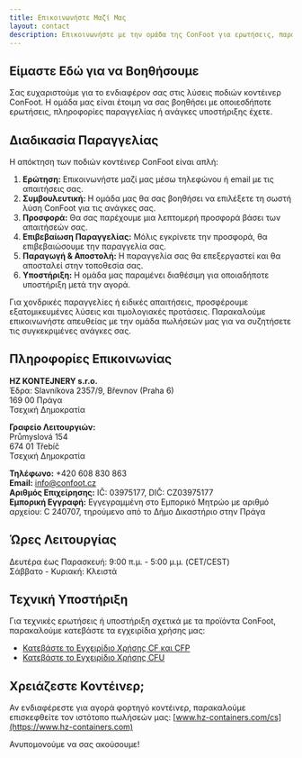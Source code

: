 ```yaml
---
title: Επικοινωνήστε Μαζί Μας
layout: contact
description: Επικοινωνήστε με την ομάδα της ConFoot για ερωτήσεις, παραγγελίες και υποστήριξη.
---
```


## Είμαστε Εδώ για να Βοηθήσουμε

Σας ευχαριστούμε για το ενδιαφέρον σας στις λύσεις ποδιών κοντέινερ ConFoot. Η ομάδα μας είναι έτοιμη να σας βοηθήσει με οποιεσδήποτε ερωτήσεις, πληροφορίες παραγγελίας ή ανάγκες υποστήριξης έχετε.

## Διαδικασία Παραγγελίας

Η απόκτηση των ποδιών κοντέινερ ConFoot είναι απλή:

1. **Ερώτηση:** Επικοινωνήστε μαζί μας μέσω τηλεφώνου ή email με τις απαιτήσεις σας.
2. **Συμβουλευτική:** Η ομάδα μας θα σας βοηθήσει να επιλέξετε τη σωστή λύση ConFoot για τις ανάγκες σας.
3. **Προσφορά:** Θα σας παρέχουμε μια λεπτομερή προσφορά βάσει των απαιτήσεών σας.
4. **Επιβεβαίωση Παραγγελίας:** Μόλις εγκρίνετε την προσφορά, θα επιβεβαιώσουμε την παραγγελία σας.
5. **Παραγωγή & Αποστολή:** Η παραγγελία σας θα επεξεργαστεί και θα αποσταλεί στην τοποθεσία σας.
6. **Υποστήριξη:** Η ομάδα μας παραμένει διαθέσιμη για οποιαδήποτε υποστήριξη μετά την αγορά.

Για χονδρικές παραγγελίες ή ειδικές απαιτήσεις, προσφέρουμε εξατομικευμένες λύσεις και τιμολογιακές προτάσεις. Παρακαλούμε επικοινωνήστε απευθείας με την ομάδα πωλήσεών μας για να συζητήσετε τις συγκεκριμένες ανάγκες σας.

## Πληροφορίες Επικοινωνίας

**HZ KONTEJNERY s.r.o.**  
Έδρα: Slavníkova 2357/9, Břevnov (Praha 6)  
169 00 Πράγα  
Τσεχική Δημοκρατία

**Γραφείο Λειτουργιών:**  
Průmyslová 154  
674 01 Třebíč  
Τσεχική Δημοκρατία

**Τηλέφωνο:** +420 608 830 863  
**Email:** [info@confoot.cz](mailto:info@confoot.cz)  
**Αριθμός Επιχείρησης:** IČ: 03975177, DIČ: CZ03975177  
**Εμπορική Εγγραφή:** Εγγεγραμμένη στο Εμπορικό Μητρώο με αριθμό αρχείου: C 240707, τηρούμενο από το Δήμο Δικαστήριο στην Πράγα

## Ώρες Λειτουργίας

Δευτέρα έως Παρασκευή: 9:00 π.μ. - 5:00 μ.μ. (CET/CEST)  
Σάββατο - Κυριακή: Κλειστά

## Τεχνική Υποστήριξη

Για τεχνικές ερωτήσεις ή υποστήριξη σχετικά με τα προϊόντα ConFoot, παρακαλούμε κατεβάστε τα εγχειρίδια χρήσης μας:
- [Κατεβάστε το Εγχειρίδιο Χρήσης CF και CFP](/wp-content/uploads/2021/07/confoot_navod-k-pouziti_CZ.pdf)
- [Κατεβάστε το Εγχειρίδιο Χρήσης CFU](/wp-content/uploads/2022/02/confoot_CFU_navod-k-pouziti_CZ.pdf)

## Χρειάζεστε Κοντέινερ;

Αν ενδιαφέρεστε για αγορά φορτηγό κοντέινερ, παρακαλούμε επισκεφθείτε τον ιστότοπο πωλήσεών μας:
[www.hz-containers.com/cs](https://www.hz-containers.com)

Ανυπομονούμε να σας ακούσουμε!